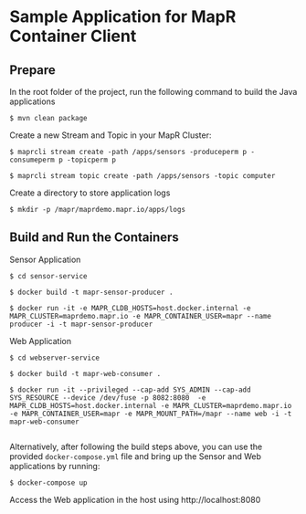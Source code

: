 # Sample Application for MapR Container Client


## Prepare

In the root folder of the project, run the following command to build the Java applications

```
$ mvn clean package

```


Create a new Stream and Topic in your MapR Cluster:

```
$ maprcli stream create -path /apps/sensors -produceperm p -consumeperm p -topicperm p

$ maprcli stream topic create -path /apps/sensors -topic computer
```

Create a directory to store application logs

```
$ mkdir -p /mapr/maprdemo.mapr.io/apps/logs
```


## Build and Run the Containers

Sensor Application

```
$ cd sensor-service

$ docker build -t mapr-sensor-producer .

$ docker run -it -e MAPR_CLDB_HOSTS=host.docker.internal -e MAPR_CLUSTER=maprdemo.mapr.io -e MAPR_CONTAINER_USER=mapr --name producer -i -t mapr-sensor-producer

```

Web Application

```
$ cd webserver-service

$ docker build -t mapr-web-consumer .

$ docker run -it --privileged --cap-add SYS_ADMIN --cap-add SYS_RESOURCE --device /dev/fuse -p 8082:8080  -e MAPR_CLDB_HOSTS=host.docker.internal -e MAPR_CLUSTER=maprdemo.mapr.io -e MAPR_CONTAINER_USER=mapr -e MAPR_MOUNT_PATH=/mapr --name web -i -t mapr-web-consumer


```

Alternatively, after following the build steps above, you can use the provided `docker-compose.yml`
file and bring up the Sensor and Web applications by running:

```
$ docker-compose up

```

Access the Web application in the host using http://localhost:8080


